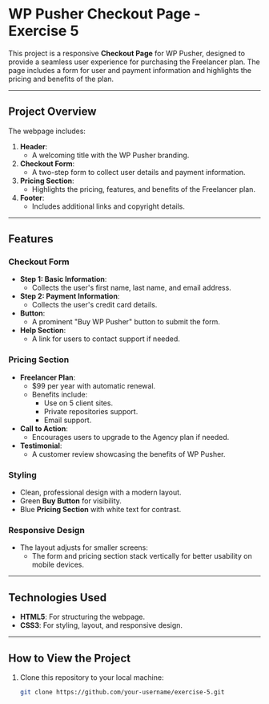 # WP Pusher Checkout Page - Exercise 5

This project is a responsive **Checkout Page** for WP Pusher, designed to provide a seamless user experience for purchasing the Freelancer plan. The page includes a form for user and payment information and highlights the pricing and benefits of the plan.

---

## **Project Overview**

The webpage includes:
1. **Header**:
   - A welcoming title with the WP Pusher branding.
2. **Checkout Form**:
   - A two-step form to collect user details and payment information.
3. **Pricing Section**:
   - Highlights the pricing, features, and benefits of the Freelancer plan.
4. **Footer**:
   - Includes additional links and copyright details.

---

## **Features**

### **Checkout Form**
- **Step 1: Basic Information**:
  - Collects the user's first name, last name, and email address.
- **Step 2: Payment Information**:
  - Collects the user's credit card details.
- **Button**:
  - A prominent "Buy WP Pusher" button to submit the form.
- **Help Section**:
  - A link for users to contact support if needed.

### **Pricing Section**
- **Freelancer Plan**:
  - $99 per year with automatic renewal.
  - Benefits include:
    - Use on 5 client sites.
    - Private repositories support.
    - Email support.
- **Call to Action**:
  - Encourages users to upgrade to the Agency plan if needed.
- **Testimonial**:
  - A customer review showcasing the benefits of WP Pusher.

### **Styling**
- Clean, professional design with a modern layout.
- Green **Buy Button** for visibility.
- Blue **Pricing Section** with white text for contrast.

### **Responsive Design**
- The layout adjusts for smaller screens:
  - The form and pricing section stack vertically for better usability on mobile devices.

---

## **Technologies Used**
- **HTML5**: For structuring the webpage.
- **CSS3**: For styling, layout, and responsive design.

---

## **How to View the Project**
1. Clone this repository to your local machine:
   ```bash
   git clone https://github.com/your-username/exercise-5.git
